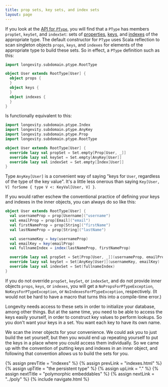 ```yaml
---
title: prop sets, key sets, and index sets
layout: page
---
```


If you look at the [API for
`PType`](http://longevityframework.github.io/longevity/scaladocs/longevity-latest/#longevity.subdomain.ptype.PType),
you will find that a `PType` has members `propSet`, `keySet`, and
`indexSet`: sets of [properties](properties.html), [keys](keys.html),
and [indexes](indexes.html) of the appropriate type. The default
constructor for `PType` uses Scala reflection to scan singleton
objects `props`, `keys`, and `indexes` for elements of the appropriate
type to build these sets. So in effect, a `PType` definition such as
this:

```scala
import longevity.subdomain.ptype.RootType

object User extends RootType[User] {
  object props {
  }
  object keys {
  }
  object indexes {
  }
}
```

Is functionally equivalent to this:

```scala
import longevity.subdomain.ptype.Index
import longevity.subdomain.ptype.AnyKey
import longevity.subdomain.ptype.Prop
import longevity.subdomain.ptype.RootType

object User extends RootType[User] {
  override lazy val propSet = Set.empty[Prop[User, _]]
  override lazy val keySet = Set.empty[AnyKey[User]]
  override lazy val indexSet = Set.empty[Index[User]]
}
```

Type `AnyKey[User]` is a convenient way of saying "keys for `User`,
regardless of the type of the key value". It's a little less onerous
than saying `Key[User, V] forSome { type V <: KeyVal[User, V] }`.

If you would rather eschew the conventional practice of defining
your keys and indexes in the inner objects, you can always do so like
this:

```scala
object User extends RootType[User] {
  val usernameProp = prop[Username]("username")
  val emailProp = prop[Email]("email")
  val firstNameProp = prop[String]("firstName")
  val lastNameProp = prop[String]("lastName")

  val usernameKey = key(usernameProp)
  val emailKey = key(emailProp)
  val fullnameIndex = index(lastNameProp, firstNameProp)

  override lazy val propSet = Set[Prop[User, _]](usernameProp, emailProp, firstNameProp, lastNameProp)
  override lazy val keySet = Set[AnyKey[User]](usernameKey, emailKey)
  override lazy val indexSet = Set(fullnameIndex)
}
```

If you do not override `propSet`, `keySet`, or `indexSet`, and do not
provide inner objects `props`, `keys`, or `indexes`, you will get a
`NoPropsForPTypeException`, `NoKeysForPTypeException`, or
`NoIndexesForPTypeException`, respectively. (It would not be hard to
have a macro that turns this into a compile-time error.)

Longevity needs access to these sets in order to initialize your
database, among other things. But at the same time, you need to be
able to access the keys easily yourself, in order to construct key
values to perform lookups. So you don't want your keys in a set. You
want each key to have its own name.

We scan the inner objects for your convenience. We could ask you to
just build the set yourself, but then you would end up repeating
yourself to put the keys in a place where you could access them
individually. So we came up with the convention of putting keys and
indexes in an inner object, and following that convention allows us to
build the sets for you.

{% assign prevTitle = "indexes" %}
{% assign prevLink = "indexes.html" %}
{% assign upTitle = "the persistent type" %}
{% assign upLink = "." %}
{% assign nextTitle = "polymorphic embeddables" %}
{% assign nextLink = "../poly" %}
{% include navigate.html %}


